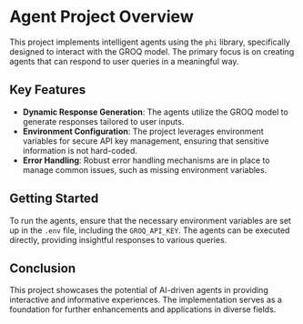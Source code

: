 # Agent Project Overview

This project implements intelligent agents using the `phi` library, specifically designed to interact with the GROQ model. The primary focus is on creating agents that can respond to user queries in a meaningful way.

## Key Features

- **Dynamic Response Generation**: The agents utilize the GROQ model to generate responses tailored to user inputs.
- **Environment Configuration**: The project leverages environment variables for secure API key management, ensuring that sensitive information is not hard-coded.
- **Error Handling**: Robust error handling mechanisms are in place to manage common issues, such as missing environment variables.

## Getting Started

To run the agents, ensure that the necessary environment variables are set up in the `.env` file, including the `GROQ_API_KEY`. The agents can be executed directly, providing insightful responses to various queries.

## Conclusion

This project showcases the potential of AI-driven agents in providing interactive and informative experiences. The implementation serves as a foundation for further enhancements and applications in diverse fields.

